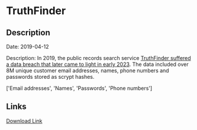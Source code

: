 # TruthFinder

## Description

Date: 2019-04-12

Description:
In 2019, the public records search service <a href="https://www.truthfinder.com/security-incident-alert/" target="_blank" rel="noopener">TruthFinder suffered a data breach that later came to light in early 2023</a>. The data included over 8M unique customer email addresses, names, phone numbers and passwords stored as scrypt hashes.


['Email addresses', 'Names', 'Passwords', 'Phone numbers']

## Links

[Download Link](https://link-to.net/1229997/74.46039321991083/dynamic/?r=aHR0cHM6Ly93d3cubWVkaWFmaXJlLmNvbS92aWV3L3BRTXNtQUl5VUhXMm9GRS90cnV0aGZpbmRlci5jb20vZmlsZQ==)